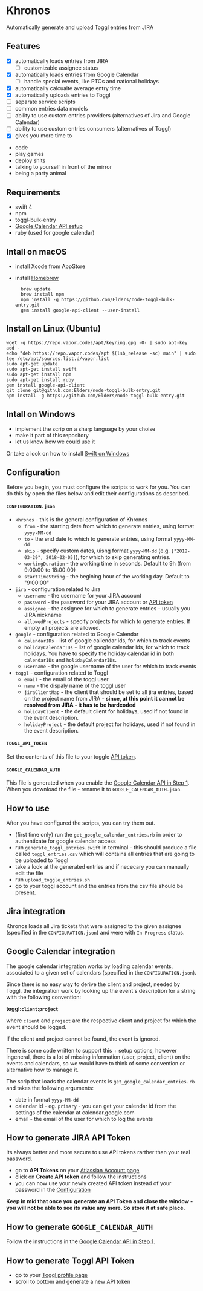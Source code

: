# Khronos

Automatically generate and upload Toggl entries from JIRA

## Features
- [x] automatically loads entries from JIRA
	- [ ] customizable assignee status
- [x] automatically loads entries from Google Calendar
	- [ ] handle special events, like PTOs and national holidays
- [x] automatically calcualte average entry time
- [x] automatically uploads entries to Toggl
- [ ] separate service scripts
- [ ] common entries data models
- [ ] ability to use custom entries providers (alternatives of Jira and Google Calendar)
- [ ] ability to use custom entries consumers (alternatives of Toggl)
- [x] gives you more time to 
- code
- play games
- deploy shits
- talking to yourself in front of the mirror
- being a party animal

## Requirements
- swift 4
- npm
- toggl-bulk-entry
- [Google Calendar API setup](https://developers.google.com/calendar/quickstart/ruby)
- ruby (used for google calendar)

## Intall on macOS

- install Xcode from AppStore
- install [Homebrew](https://brew.sh)

		brew update
		brew install npm
		npm install -g https://github.com/Elders/node-toggl-bulk-entry.git
		gem install google-api-client --user-install

## Install on Linux (Ubuntu)

	wget -q https://repo.vapor.codes/apt/keyring.gpg -O- | sudo apt-key add -
	echo "deb https://repo.vapor.codes/apt $(lsb_release -sc) main" | sudo tee /etc/apt/sources.list.d/vapor.list
	sudo apt-get update
	sudo apt-get install swift
	sudo apt-get install npm
	sudo apt-get install ruby
	gem install google-api-client
	git clone git@github.com:Elders/node-toggl-bulk-entry.git
	npm install -g https://github.com/Elders/node-toggl-bulk-entry.git

## Intall on Windows

- implement the scrip on a sharp language by your choise
- make it part of this repository
- let us know how we could use it

Or take a look on how to install [Swift on Windows](https://github.com/apple/swift/blob/master/docs/Windows.md)

## Configuration

Before you begin, you must configure the scripts to work for you. You can do this by open the files below and edit their configurations as described.

#### `CONFIGURATION.json`
- `khronos` - this is the general configuration of Khronos
	- `from` - the starting date from which to generate entries, using format `yyyy-MM-dd`
	- `to` - the end date to which to generate entries, using format `yyyy-MM-dd`
	- `skip` - specify custom dates, uisng format `yyyy-MM-dd` (e.g. `["2018-03-29", 2018-02-05]`), for which to skip generating entries.
	- `workingDuration` - the working time in seconds. Default to 9h (from 9:00:00 to 18:00:00)
	- `startTimeString` - the begining hour of the working day. Default to "9:00:00"
- `jira` - configuration related to Jira
	- `username` - the username for your JIRA account
	- `password` - the password for your JIRA account or [API token](#how-to-generate-jira-api-token) 
	- `assignee` - the assignee for which to generate entries - usually you JIRA nickname
	- `allowedProjects` - specify projects for which to generate entries. If empty all projects are allowed.
- `google` - configuration related to Google Calendar
	- `calendarIDs` - list of google caliendar ids, for which to track events
	- `holidayCalendarIDs` - list of google calendar ids, for which to track holidays. You have to specify the holiday calendar id in both `calendarIDs` and `holidayCalendarIDs`.
	- `username` - the google username of the user for which to track events
- `toggl` - configuration related to Toggl
	- `email` - the email of the toggl user
	- `name` - the dispaly name of the toggl user
	- `jiraClientMap` - the client that should be set to all jira entries, based on the project name from JIRA - **since, at this point it cannot be resolved from JIRA - it has to be hardcoded**
	- `holidayClient` - the default client for holidays, used if not found in the event description.
	- `holidayProject` - the default project for holidays, used if not found in the event description.


#### `TOGGL_API_TOKEN`
Set the contents of this file to  your toggle [API token](#How-to-generate-Toggl-API-Token).

#### `GOOGLE_CALENDAR_AUTH`
This file is generated when you enable the [Google Calendar API in Step 1](https://developers.google.com/calendar/quickstart/ruby).
When you download the file - rename it to `GOOGLE_CALENDAR_AUTH.json`.

## How to use

After you have configured the scripts, you can try them out.

- (first time only) run the `get_google_calendar_entries.rb` in order to authenticate for google calendar access
- run `generate_toggl_entries.swift` in terminal - this should produce a file called `toggl_entries.csv` which will contains all entries that are going to be uploaded to Toggl
- take a look at the generated entries and if nececary you can manually edit the file
- run `upload_toggle_entries.sh`
- go to your toggl account and the entries from the csv file should be present.

## Jira integration

Khronos loads all Jira tickets that were assigned to the given assignee (specified in the `CONFIGURATION.json`) and were with `In Progress` status.

## Google Calendar integration

The google calendar integration works by loading calendar events, associated to a given set of calendars (specified in the `CONFIGURATION.json`).

Since there is no easy way to derive the client and project, needed by Toggl, the integration work by looking up the event's description for a string with the following convention:

**toggl:`client`:`project`**

where `client` and `project` are the respective client and project for which the event should be logged.

If the client and project cannot be found, the event is ignored.

There is some code written to support this + setup options, however ingeneral, there is a lot of missing information (user, project, client) on the events and calendars, so we would have to think of some convention or alternative how to manage it.

The scrip that loads the calendar events is `get_google_calendar_entries.rb` and takes the following arguments:

- date in format `yyyy-MM-dd`
- calendar id - eg. `primary` - you can get your calendar id from the settings of the calendar at calendar.google.com
- email - the email of the user for which to log the events

## How to generate JIRA API Token

Its always better and more secure to use API tokens rarther than your real password. 
- go to **API Tokens** on your [Atlassian Account page](https://id.atlassian.com/manage/api-tokens)
- click on **Create API token** and follow the instructions
- you can now use your newly created API token instead of your password in the [Configuration](#configuration)

**Keep in mid that once you generate an API Token and close the window - you will not be able to see its value any more. So store it at safe place.**

## How to generate `GOOGLE_CALENDAR_AUTH `

Follow the instructions in the [Google Calendar API in Step 1](https://developers.google.com/calendar/quickstart/ruby).

## How to generate Toggl API Token

- go to your [Toggl profile page](https://toggl.com/app/profile)
- scroll to bottom and generate a new API token